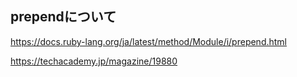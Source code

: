 ## prependについて
https://docs.ruby-lang.org/ja/latest/method/Module/i/prepend.html


https://techacademy.jp/magazine/19880